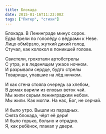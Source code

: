 ```yaml
---
title: Блокада
date: 2015-01-16T11:23:00Z
tags: ["Питер", "стихи"]
---
```


Блокада. В Ленинграде минус сорок.  
Едва брели по гололёду с вёдрами к Неве.  
Лицо обмёрзло, жуткий дикий голод  
Стучал, как колокол в поникшей голове.

Свистели, грохотали артобстрелы  
С утра, и в леденящем ужасе ночном.  
И разрывали сердце, будто стрелы  
Товарищи, упавшие на лёд ничком.

И как стена стояла очередь за хлебом,  
В домах варили из еловых веток чай.  
Мы жили серым ленинградким небом.  
Мы жили. Как могли. На нас, Бог, не серчай.

И было утро. Вышли из парадных.  
Снята блокада, чёрт её дери!  
И было горько, больно и отрадно.  
Я, как ребёнок, плакал у двери.



